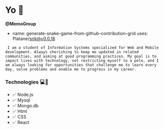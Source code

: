 # Yo 🚀

**@MemoGroup**
- name: generate-snake-game-from-github-contribution-grid
  uses: Platane/snk@v0.0.18


`` 
I am a student of Information Systems specialized for Web and Mobile development. Always cherishing to keep me updated in related communities, and aiming at good programming practices. My goal is to impact lives with technology, not restricting myself to a pole, and I am always looking for opportunities that challenge me to learn every day, solve problems and enable me to progress in my career.
`` 
  
  ### Technologies 💻🔌
- ✅ Node.js
- ✅ Mysql
- ✅ Mongo.db
- ✅ Html
- ✅ CSS
- ✅ React




